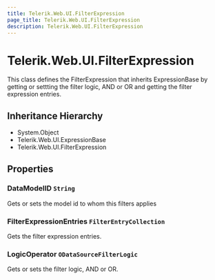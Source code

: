 ```yaml
---
title: Telerik.Web.UI.FilterExpression
page_title: Telerik.Web.UI.FilterExpression
description: Telerik.Web.UI.FilterExpression
---
```


# Telerik.Web.UI.FilterExpression

This class defines the FilterExpression that inherits ExpressionBase by
            getting or settting the filter logic, AND or OR and getting the filter expression entries.

## Inheritance Hierarchy

* System.Object
* Telerik.Web.UI.ExpressionBase
* Telerik.Web.UI.FilterExpression

## Properties

###  DataModelID `String`

Gets or sets the model id to whom this filters applies

###  FilterExpressionEntries `FilterEntryCollection`

Gets the filter expression entries.

###  LogicOperator `ODataSourceFilterLogic`

Gets or sets the filter logic, AND or OR.

